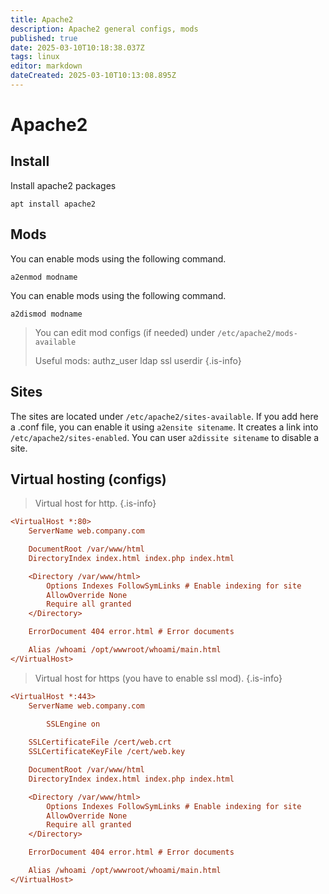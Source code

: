 ```yaml
---
title: Apache2
description: Apache2 general configs, mods
published: true
date: 2025-03-10T10:18:38.037Z
tags: linux
editor: markdown
dateCreated: 2025-03-10T10:13:08.895Z
---
```


# Apache2

## Install

Install apache2 packages

```
apt install apache2
```

## Mods

You can enable mods using the following command.
```
a2enmod modname
```

You can enable mods using the following command.
```
a2dismod modname
```
> You can edit mod configs (if needed) under `/etc/apache2/mods-available`
> 
> Useful mods:
authz_user
ldap
ssl
userdir
> {.is-info}

## Sites
The sites are located under `/etc/apache2/sites-available`. If you add here a .conf file, you can enable it using `a2ensite sitename`. It creates a link into `/etc/apache2/sites-enabled`. You can user `a2dissite sitename` to disable a site.

## Virtual hosting (configs)

> Virtual host for http.
> {.is-info}
```cfg
<VirtualHost *:80>
    ServerName web.company.com

    DocumentRoot /var/www/html
    DirectoryIndex index.html index.php index.html

    <Directory /var/www/html>
        Options Indexes FollowSymLinks # Enable indexing for site
        AllowOverride None
        Require all granted
    </Directory>

    ErrorDocument 404 error.html # Error documents

    Alias /whoami /opt/wwwroot/whoami/main.html
</VirtualHost>
```

> Virtual host for https (you have to enable ssl mod).
> {.is-info}
```cfg
<VirtualHost *:443>
    ServerName web.company.com

		SSLEngine on
    
    SSLCertificateFile /cert/web.crt
    SSLCertificateKeyFile /cert/web.key

    DocumentRoot /var/www/html
    DirectoryIndex index.html index.php index.html

    <Directory /var/www/html>
        Options Indexes FollowSymLinks # Enable indexing for site
        AllowOverride None
        Require all granted
    </Directory>

    ErrorDocument 404 error.html # Error documents

    Alias /whoami /opt/wwwroot/whoami/main.html
</VirtualHost>
```


